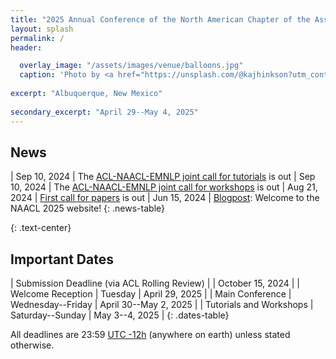 ```yaml
---
title: "2025 Annual Conference of the North American Chapter of the Association for Computational Linguistics"
layout: splash
permalink: /
header:

  overlay_image: "/assets/images/venue/balloons.jpg"
  caption: 'Photo by <a href="https://unsplash.com/@kajhinkson?utm_content=creditCopyText&utm_medium=referral&utm_source=unsplash">Kyle Hinkson</a> on <a href="https://unsplash.com/photos/hot-air-balloon-pfestival-xyXcGADvAwE?utm_content=creditCopyText&utm_medium=referral&utm_source=unsplash">Unsplash</a>'
  
excerpt: "Albuquerque, New Mexico"
  
secondary_excerpt: "April 29--May 4, 2025"
---
```


## News

<style>
.news-table tr td:nth-child(1) { font-weight: bold; width: 10em; }
.notice--warning del { color: #888; }
</style>
| Sep 10, 2024 | The [ACL-NAACL-EMNLP joint call for tutorials](/calls/tutorials/) is out
| Sep 10, 2024 | The [ACL-NAACL-EMNLP joint call for workshops](/calls/workshops/) is out
| Aug 21, 2024 | [First call for papers](/calls/papers/) is out
| Jun 15, 2024 | [Blogpost](/blog/NAACL-2025-blog/): Welcome to the NAACL 2025 website!
{: .news-table}

<!-- Note: When this table is too full, move some to the archive page. -->

[comment]: <> ([Older News]&#40;/archive/&#41;{: .btn .btn--info})
{: .text-center}

## Important Dates

<style>
.dates-table del { color: #888; }
</style>
| Submission Deadline (via ACL Rolling Review) | | October 15, 2024 |
| Welcome Reception | Tuesday | April 29, 2025 |
| Main Conference | Wednesday--Friday | April 30--May 2, 2025 |
| Tutorials and Workshops | Saturday--Sunday | May 3--4, 2025 |
{: .dates-table}

All deadlines are 23:59 <a target="_blank" href="https://www.timeanddate.com/time/zone/timezone/utc-12">UTC -12h</a> (anywhere on earth) unless stated otherwise.
